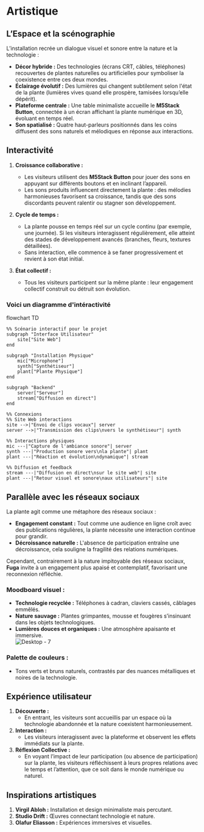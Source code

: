 # Artistique

## **L’Espace et la scénographie**  
L’installation recrée un dialogue visuel et sonore entre la nature et la technologie :  
- **Décor hybride :** Des technologies  (écrans CRT, câbles, téléphones) recouvertes de plantes naturelles ou artificielles pour symboliser la coexistence entre ces deux mondes.  
- **Éclairage évolutif :** Des lumières qui changent subtilement selon l'état de la plante (lumières vives quand elle prospère, tamisées lorsqu’elle dépérit).
- **Plateforme centrale :** Une table minimaliste accueille le **M5Stack Button**, connectée à un écran affichant la plante numérique en 3D, évoluant en temps réel.  
- **Son spatialisé :** Quatre haut-parleurs positionnés dans les coins diffusent des sons naturels et mélodiques en réponse aux interactions.  


## **Interactivité**
1. **Croissance collaborative :**  
   - Les visiteurs utilisent des **M5Stack Button** pour jouer des sons en appuyant sur différents boutons et en inclinant l’appareil.  
   - Les sons produits influencent directement la plante : des mélodies harmonieuses favorisent sa croissance, tandis que des sons discordants peuvent ralentir ou stagner son développement.  

2. **Cycle de temps :**  
   - La plante pousse en temps réel sur un cycle continu (par exemple, une journée). Si les visiteurs interagissent régulièrement, elle atteint des stades de développement avancés (branches, fleurs, textures détaillées).  
   - Sans interaction, elle commence à se faner progressivement et revient à son état initial.  

3. **État collectif :**  
   - Tous les visiteurs participent sur la même plante : leur engagement collectif construit ou détruit son évolution.  

### Voici un diagramme d'intéractivité

flowchart TD


    %% Scénario interactif pour le projet
    subgraph "Interface Utilisateur"
        site["Site Web"]
    end

    subgraph "Installation Physique"
        mic["Microphone"]
        synth["Synthétiseur"]
        plant["Plante Physique"]
    end

    subgraph "Backend"
        server["Serveur"]
        stream["Diffusion en direct"]
    end

    %% Connexions
    %% Site Web interactions
    site -->|"Envoi de clips vocaux"| server
    server -->|"Transmission des clips\nvers le synthétiseur"| synth

    %% Interactions physiques
    mic ---|"Capture de l'ambiance sonore"| server
    synth ---|"Production sonore vers\nla plante"| plant
    plant ---|"Réaction et évolution\ndynamique"| stream

    %% Diffusion et feedback
    stream ---|"Diffusion en direct\nsur le site web"| site
    plant ---|"Retour visuel et sonore\naux utilisateurs"| site

## **Parallèle avec les réseaux sociaux**  
La plante agit comme une métaphore des réseaux sociaux :  
- **Engagement constant :** Tout comme une audience en ligne croît avec des publications régulières, la plante nécessite une interaction continue pour grandir.  
- **Décroissance naturelle :** L'absence de participation entraîne une décroissance, cela souligne la fragilité des relations numériques.  

Cependant, contrairement à la nature impitoyable des réseaux sociaux, **Fuga** invite à un engagement plus apaisé et contemplatif, favorisant une reconnexion réfléchie.  

### **Moodboard visuel :**  
- **Technologie recyclée :** Téléphones à cadran, claviers cassés, câblages emmêlés.  
- **Nature sauvage :** Plantes grimpantes, mousse et fougères s’insinuant dans les objets technologiques.  
- **Lumières douces et organiques :** Une atmosphère apaisante et immersive.  
![Desktop - 7](https://github.com/user-attachments/assets/c227bdaf-f4ad-4990-aaf6-a99df4f355b2)


### **Palette de couleurs :**  
- Tons verts et bruns naturels, contrastés par des nuances métalliques et noires de la technologie.


## **Expérience utilisateur**  
1. **Découverte :**  
   - En entrant, les visiteurs sont accueillis par un espace où la technologie abandonnée et la nature coexistent harmonieusement.  
2. **Interaction :**  
   - Les visiteurs interagissent avec la plateforme et observent les effets immédiats sur la plante.  
3. **Réflexion Collective :**  
   - En voyant l’impact de leur participation (ou absence de participation) sur la plante, les visiteurs réfléchissent à leurs propres relations avec le temps et l’attention, que ce soit dans le monde numérique ou naturel.  


## **Inspirations artistiques**
1. **Virgil Abloh :** Installation et design minimaliste mais percutant.  
2. **Studio Drift :** Œuvres connectant technologie et nature.  
3. **Olafur Eliasson :** Expériences immersives et visuelles.  


